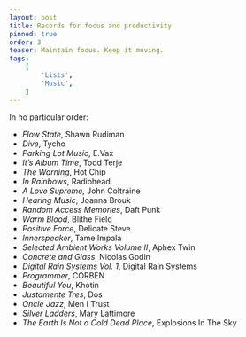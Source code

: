 ```yaml
---
layout: post
title: Records for focus and productivity
pinned: true
order: 3
teaser: Maintain focus. Keep it moving.
tags:
    [
        'Lists',
        'Music',
    ]
---
```


In no particular order:

- _Flow State_, Shawn Rudiman
- _Dive_, Tycho
- _Parking Lot Music_, E.Vax
- _It’s Album Time_, Todd Terje
- _The Warning_, Hot Chip
- _In Rainbows_, Radiohead
- _A Love Supreme_, John Coltraine
- _Hearing Music_, Joanna Brouk
- _Random Access Memories_, Daft Punk
- _Warm Blood_, Blithe Field
- _Positive Force_, Delicate Steve
- _Innerspeaker_, Tame Impala
- _Selected Ambient Works Volume II_, Aphex Twin
- _Concrete and Glass_, Nicolas Godin
- _Digital Rain Systems Vol. 1_, Digital Rain Systems
- _Programmer_, CORBEN
- _Beautiful You_, Khotin
- _Justamente Tres_, Dos
- _Oncle Jazz_, Men I Trust
- _Silver Ladders_, Mary Lattimore
- _The Earth Is Not a Cold Dead Place_, Explosions In The Sky
